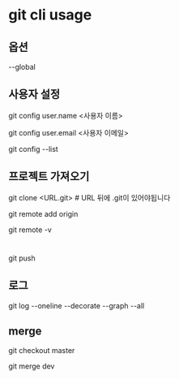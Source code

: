 # git cli usage

## 옵션
--global

## 사용자 설정

git config user.name <사용자 이름>

git config user.email <사용자 이메일>

git config --list

## 프로젝트 가져오기

git clone <URL.git>   # URL 뒤에 .git이 있어야됩니다

git remote add origin <git url>

git remote -v

# 

git push 

## 로그
git log --oneline --decorate --graph --all

## merge
git checkout master

git merge dev

